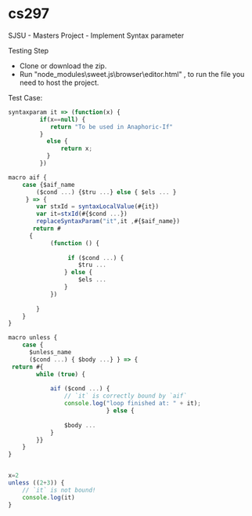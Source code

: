 cs297
=====

SJSU - Masters Project - Implement Syntax parameter

Testing Step
* Clone or download the zip.
* Run "node_modules\sweet.js\browser\editor.html" , to run the file you need to host the project.


Test Case:
``` JavaScript
syntaxparam it => (function(x) {
         if(x==null) {
            return "To be used in Anaphoric-If"
         }
           else {
               return x;
           }
         })

macro aif {
    case {$aif_name  
        ($cond ...) {$tru ...} else { $els ... }
     } => {
        var stxId = syntaxLocalValue(#{it})
        var it=stxId(#{$cond ...})
        replaceSyntaxParam("it",it ,#{$aif_name})
       return #
	  {
            (function () {
			
                 if ($cond ...) {
                    $tru ...
                } else {
                    $els ...
                }
            })
	
        }
    }
}

macro unless {
    case { 
	  $unless_name 
	  ($cond ...) { $body ...} } => {
 return #{
        while (true) {
		
            aif ($cond ...) {
                // `it` is correctly bound by `aif`
                console.log("loop finished at: " + it);
                            } else {
							
                $body ...
            }
        }}
    }
}


x=2
unless ((2+3)) {
    // `it` is not bound!
    console.log(it)
}
```


